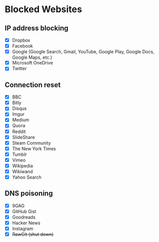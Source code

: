 # Blocked Websites

## IP address blocking

- [x] Dropbox
- [x] Facebook
- [x] Google (Google Search, Gmail, YouTube, Google Play, Google Docs, Google Maps, etc.)
- [x] Microsoft OneDrive
- [x] Twitter

## Connection reset

- [x] BBC
- [x] Bitly
- [x] Disqus
- [x] Imgur
- [x] Medium
- [x] Quora
- [x] Reddit
- [x] SlideShare
- [x] Steam Community
- [x] The New York Times
- [x] Tumblr
- [x] Vimeo
- [x] Wikipedia
- [x] Wikiwand
- [x] Yahoo Search

## DNS poisoning

- [x] 9GAG
- [x] GitHub Gist
- [x] Goodreads
- [x] Hacker News
- [x] Instagram
- [x] <del>RawGit (shut down)</del>
